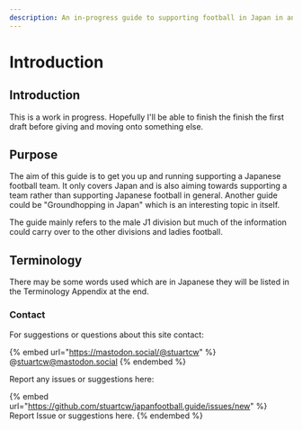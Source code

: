 ```yaml
---
description: An in-progress guide to supporting football in Japan in and from overseas.
---
```


# Introduction

## Introduction

This is a work in progress. Hopefully I'll be able to finish the finish the first draft before giving and moving onto something else.

## Purpose

The aim of this guide is to get you up and running supporting a Japanese football team. It only covers Japan and is also aiming towards supporting a team rather than supporting Japanese football in general. Another guide could be "Groundhopping in Japan" which is an interesting topic in itself.&#x20;

The guide mainly refers to the male J1 division but much of the information could carry over to the other divisions and ladies football.

## Terminology

There may be some words used which are in Japanese they will be listed in the Terminology Appendix at the end.

### Contact

For suggestions or questions about this site contact:

{% embed url="https://mastodon.social/@stuartcw" %}
@stuartcw@mastodon.social
{% endembed %}

Report any issues or suggestions here:



{% embed url="https://github.com/stuartcw/japanfootball.guide/issues/new" %}
Report Issue or suggestions here.
{% endembed %}

